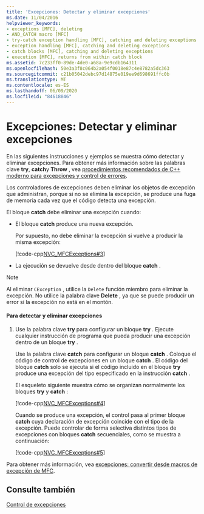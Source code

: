 ```yaml
---
title: 'Excepciones: Detectar y eliminar excepciones'
ms.date: 11/04/2016
helpviewer_keywords:
- exceptions [MFC], deleting
- AND_CATCH macro [MFC]
- try-catch exception handling [MFC], catching and deleting exceptions
- exception handling [MFC], catching and deleting exceptions
- catch blocks [MFC], catching and deleting exceptions
- execution [MFC], returns from within catch block
ms.assetid: 7c233ff0-89de-4de0-a68a-9e9cdb164311
ms.openlocfilehash: 50e3a3f8c064b2a054f0018e87c4e8782a5dc363
ms.sourcegitcommit: c21b05042debc97d14875e019ee9d698691ffc0b
ms.translationtype: MT
ms.contentlocale: es-ES
ms.lasthandoff: 06/09/2020
ms.locfileid: "84618846"
---
```

# <a name="exceptions-catching-and-deleting-exceptions"></a>Excepciones: Detectar y eliminar excepciones

En las siguientes instrucciones y ejemplos se muestra cómo detectar y eliminar excepciones. Para obtener más información sobre las palabras clave **try**, **catch**y **Throw** , vea [procedimientos recomendados de C++ moderno para excepciones y control de errores](../cpp/errors-and-exception-handling-modern-cpp.md).

Los controladores de excepciones deben eliminar los objetos de excepción que administran, porque si no se elimina la excepción, se produce una fuga de memoria cada vez que el código detecta una excepción.

El bloque **catch** debe eliminar una excepción cuando:

- El bloque **catch** produce una nueva excepción.

   Por supuesto, no debe eliminar la excepción si vuelve a producir la misma excepción:

   [!code-cpp[NVC_MFCExceptions#3](codesnippet/cpp/exceptions-catching-and-deleting-exceptions_1.cpp)]

- La ejecución se devuelve desde dentro del bloque **catch** .

> [!NOTE]
> Al eliminar `CException` , utilice la `Delete` función miembro para eliminar la excepción. No utilice la palabra clave **Delete** , ya que se puede producir un error si la excepción no está en el montón.

#### <a name="to-catch-and-delete-exceptions"></a>Para detectar y eliminar excepciones

1. Use la palabra clave **try** para configurar un bloque **try** . Ejecute cualquier instrucción de programa que pueda producir una excepción dentro de un bloque **try** .

   Use la palabra clave **catch** para configurar un bloque **catch** . Coloque el código de control de excepciones en un bloque **catch** . El código del bloque **catch** solo se ejecuta si el código incluido en el bloque **try** produce una excepción del tipo especificado en la instrucción **catch** .

   El esqueleto siguiente muestra cómo se organizan normalmente los bloques **try** y **catch** :

   [!code-cpp[NVC_MFCExceptions#4](codesnippet/cpp/exceptions-catching-and-deleting-exceptions_2.cpp)]

   Cuando se produce una excepción, el control pasa al primer bloque **catch** cuya declaración de excepción coincide con el tipo de la excepción. Puede controlar de forma selectiva distintos tipos de excepciones con bloques **catch** secuenciales, como se muestra a continuación:

   [!code-cpp[NVC_MFCExceptions#5](codesnippet/cpp/exceptions-catching-and-deleting-exceptions_3.cpp)]

Para obtener más información, vea [excepciones: convertir desde macros de excepción de MFC](exceptions-converting-from-mfc-exception-macros.md).

## <a name="see-also"></a>Consulte también

[Control de excepciones](exception-handling-in-mfc.md)
